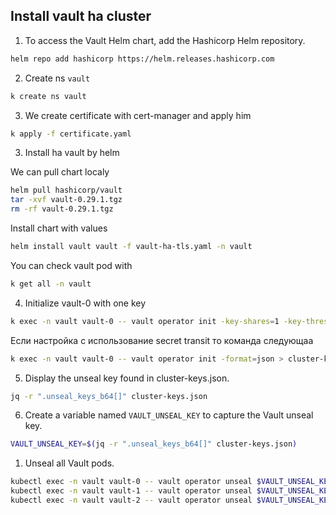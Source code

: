 ## Install vault ha cluster

1. To access the Vault Helm chart, add the Hashicorp Helm repository.

```bash
helm repo add hashicorp https://helm.releases.hashicorp.com
```

2. Create ns `vault` 

```bash
k create ns vault
```

3. We create certificate with cert-manager and apply him

```bash
k apply -f certificate.yaml
```

3. Install ha vault by helm

We can pull chart localy

```bash
helm pull hashicorp/vault
tar -xvf vault-0.29.1.tgz
rm -rf vault-0.29.1.tgz
```
Install chart with values

```bash
helm install vault vault -f vault-ha-tls.yaml -n vault
```

You can check vault pod with

```bash
k get all -n vault
```

4. Initialize vault-0 with one key

```bash
k exec -n vault vault-0 -- vault operator init -key-shares=1 -key-threshold=1 -format=json > cluster-keys.json
```

Если настройка с использование secret transit то команда следующаа

```bash
k exec -n vault vault-0 -- vault operator init -format=json > cluster-keys.json
```

5. Display the unseal key found in cluster-keys.json.

```bash
jq -r ".unseal_keys_b64[]" cluster-keys.json
```

6. Create a variable named `VAULT_UNSEAL_KEY` to capture the Vault unseal key.

```bash
VAULT_UNSEAL_KEY=$(jq -r ".unseal_keys_b64[]" cluster-keys.json)
```

1. Unseal all Vault pods.

```bash
kubectl exec -n vault vault-0 -- vault operator unseal $VAULT_UNSEAL_KEY
kubectl exec -n vault vault-1 -- vault operator unseal $VAULT_UNSEAL_KEY
kubectl exec -n vault vault-2 -- vault operator unseal $VAULT_UNSEAL_KEY
```

